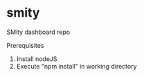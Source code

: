 # smity
SMity dashboard repo

Prerequisites
1. Install nodeJS
2. Execute "npm install" in working directory
